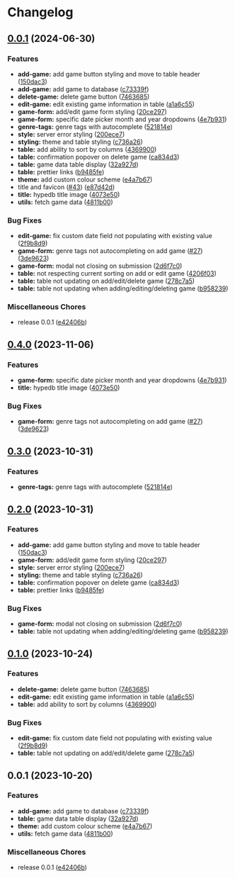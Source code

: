 # Changelog

## [0.0.1](https://github.com/Chattox/hypedb-frontend/compare/hypedb-frontend-v0.4.0...hypedb-frontend-v0.0.1) (2024-06-30)


### Features

* **add-game:** add game button styling and move to table header ([150dac3](https://github.com/Chattox/hypedb-frontend/commit/150dac3300815697cc8682333453d60f27550bc0))
* **add-game:** add game to database ([c73339f](https://github.com/Chattox/hypedb-frontend/commit/c73339fea5ff2350993fc1d672b2a0bca7c6fe36))
* **delete-game:** delete game button ([7463685](https://github.com/Chattox/hypedb-frontend/commit/74636858d32bcee5ba0a21758dfa8570eb55dc11))
* **edit-game:** edit existing game information in table ([a1a6c55](https://github.com/Chattox/hypedb-frontend/commit/a1a6c55b8d1a65589f1747b16fb755cefc5b0f86))
* **game-form:** add/edit game form styling ([20ce297](https://github.com/Chattox/hypedb-frontend/commit/20ce297ac76dc3d8e46dcd1b4cfe6a40ebb2df3f))
* **game-form:** specific date picker month and year dropdowns ([4e7b931](https://github.com/Chattox/hypedb-frontend/commit/4e7b9316c6e8792315a4558bef0a7cdd8ac5148d))
* **genre-tags:** genre tags with autocomplete ([521814e](https://github.com/Chattox/hypedb-frontend/commit/521814e7c0dc93e3ff18743dc866f9945c948166))
* **style:** server error styling ([200ece7](https://github.com/Chattox/hypedb-frontend/commit/200ece76e2f269599150e8636c982e4473d047bb))
* **styling:** theme and table styling ([c736a26](https://github.com/Chattox/hypedb-frontend/commit/c736a2629943b43602310088f7cefe477a47505c))
* **table:** add ability to sort by columns ([4369900](https://github.com/Chattox/hypedb-frontend/commit/4369900856de11a12d9375416fb2cf30a09fc043))
* **table:** confirmation popover on delete game ([ca834d3](https://github.com/Chattox/hypedb-frontend/commit/ca834d371afc11e92408ea55d89d0a08621815ad))
* **table:** game data table display ([32a927d](https://github.com/Chattox/hypedb-frontend/commit/32a927d8f91473543facac94303c7fa0253ea773))
* **table:** prettier links ([b9485fe](https://github.com/Chattox/hypedb-frontend/commit/b9485fe436877f55f64c85b2c8a52fa66e2701d5))
* **theme:** add custom colour scheme ([e4a7b67](https://github.com/Chattox/hypedb-frontend/commit/e4a7b67bce75f365d419476e2f273b6b64039628))
* title and favicon ([#43](https://github.com/Chattox/hypedb-frontend/issues/43)) ([e87d42d](https://github.com/Chattox/hypedb-frontend/commit/e87d42d60d8281c75d5d26f2ea6207f7dea6f445))
* **title:** hypedb title image ([4073e50](https://github.com/Chattox/hypedb-frontend/commit/4073e50b74d943f436713f142f152017753966e9))
* **utils:** fetch game data ([4811b00](https://github.com/Chattox/hypedb-frontend/commit/4811b0056593786e55ce7853dc9d283439cf6f7d))


### Bug Fixes

* **edit-game:** fix custom date field not populating with existing value ([2f9b8d9](https://github.com/Chattox/hypedb-frontend/commit/2f9b8d9f3fccb019157d968a510a5c626078b5a4))
* **game-form:** genre tags not autocompleting on add game ([#27](https://github.com/Chattox/hypedb-frontend/issues/27)) ([3de9623](https://github.com/Chattox/hypedb-frontend/commit/3de96234809e347d0920b63f15562d2bc4138a9e))
* **game-form:** modal not closing on submission ([2d6f7c0](https://github.com/Chattox/hypedb-frontend/commit/2d6f7c07d271bb8a4f71a769a881a445ae8a5870))
* **table:** not respecting current sorting on add or edit game ([4206f03](https://github.com/Chattox/hypedb-frontend/commit/4206f03e8af0faddc32afbf9ec4ee71eec727a29))
* **table:** table not updating on add/edit/delete game ([278c7a5](https://github.com/Chattox/hypedb-frontend/commit/278c7a521f5aad991986293b11854d8abae33307))
* **table:** table not updating when adding/editing/deleting game ([b958239](https://github.com/Chattox/hypedb-frontend/commit/b95823961e44647922b638b25e9490ffddc3676d))


### Miscellaneous Chores

* release 0.0.1 ([e42406b](https://github.com/Chattox/hypedb-frontend/commit/e42406b8c159b429d84326ac6d70956802a211d8))

## [0.4.0](https://github.com/Chattox/hypedb-frontend/compare/v0.3.0...v0.4.0) (2023-11-06)


### Features

* **game-form:** specific date picker month and year dropdowns ([4e7b931](https://github.com/Chattox/hypedb-frontend/commit/4e7b9316c6e8792315a4558bef0a7cdd8ac5148d))
* **title:** hypedb title image ([4073e50](https://github.com/Chattox/hypedb-frontend/commit/4073e50b74d943f436713f142f152017753966e9))


### Bug Fixes

* **game-form:** genre tags not autocompleting on add game ([#27](https://github.com/Chattox/hypedb-frontend/issues/27)) ([3de9623](https://github.com/Chattox/hypedb-frontend/commit/3de96234809e347d0920b63f15562d2bc4138a9e))

## [0.3.0](https://github.com/Chattox/hypedb-frontend/compare/v0.2.0...v0.3.0) (2023-10-31)


### Features

* **genre-tags:** genre tags with autocomplete ([521814e](https://github.com/Chattox/hypedb-frontend/commit/521814e7c0dc93e3ff18743dc866f9945c948166))

## [0.2.0](https://github.com/Chattox/hypedb-frontend/compare/v0.1.0...v0.2.0) (2023-10-31)


### Features

* **add-game:** add game button styling and move to table header ([150dac3](https://github.com/Chattox/hypedb-frontend/commit/150dac3300815697cc8682333453d60f27550bc0))
* **game-form:** add/edit game form styling ([20ce297](https://github.com/Chattox/hypedb-frontend/commit/20ce297ac76dc3d8e46dcd1b4cfe6a40ebb2df3f))
* **style:** server error styling ([200ece7](https://github.com/Chattox/hypedb-frontend/commit/200ece76e2f269599150e8636c982e4473d047bb))
* **styling:** theme and table styling ([c736a26](https://github.com/Chattox/hypedb-frontend/commit/c736a2629943b43602310088f7cefe477a47505c))
* **table:** confirmation popover on delete game ([ca834d3](https://github.com/Chattox/hypedb-frontend/commit/ca834d371afc11e92408ea55d89d0a08621815ad))
* **table:** prettier links ([b9485fe](https://github.com/Chattox/hypedb-frontend/commit/b9485fe436877f55f64c85b2c8a52fa66e2701d5))


### Bug Fixes

* **game-form:** modal not closing on submission ([2d6f7c0](https://github.com/Chattox/hypedb-frontend/commit/2d6f7c07d271bb8a4f71a769a881a445ae8a5870))
* **table:** table not updating when adding/editing/deleting game ([b958239](https://github.com/Chattox/hypedb-frontend/commit/b95823961e44647922b638b25e9490ffddc3676d))

## [0.1.0](https://github.com/Chattox/hypedb-frontend/compare/v0.0.1...v0.1.0) (2023-10-24)


### Features

* **delete-game:** delete game button ([7463685](https://github.com/Chattox/hypedb-frontend/commit/74636858d32bcee5ba0a21758dfa8570eb55dc11))
* **edit-game:** edit existing game information in table ([a1a6c55](https://github.com/Chattox/hypedb-frontend/commit/a1a6c55b8d1a65589f1747b16fb755cefc5b0f86))
* **table:** add ability to sort by columns ([4369900](https://github.com/Chattox/hypedb-frontend/commit/4369900856de11a12d9375416fb2cf30a09fc043))


### Bug Fixes

* **edit-game:** fix custom date field not populating with existing value ([2f9b8d9](https://github.com/Chattox/hypedb-frontend/commit/2f9b8d9f3fccb019157d968a510a5c626078b5a4))
* **table:** table not updating on add/edit/delete game ([278c7a5](https://github.com/Chattox/hypedb-frontend/commit/278c7a521f5aad991986293b11854d8abae33307))

## 0.0.1 (2023-10-20)


### Features

* **add-game:** add game to database ([c73339f](https://github.com/Chattox/hypedb-frontend/commit/c73339fea5ff2350993fc1d672b2a0bca7c6fe36))
* **table:** game data table display ([32a927d](https://github.com/Chattox/hypedb-frontend/commit/32a927d8f91473543facac94303c7fa0253ea773))
* **theme:** add custom colour scheme ([e4a7b67](https://github.com/Chattox/hypedb-frontend/commit/e4a7b67bce75f365d419476e2f273b6b64039628))
* **utils:** fetch game data ([4811b00](https://github.com/Chattox/hypedb-frontend/commit/4811b0056593786e55ce7853dc9d283439cf6f7d))


### Miscellaneous Chores

* release 0.0.1 ([e42406b](https://github.com/Chattox/hypedb-frontend/commit/e42406b8c159b429d84326ac6d70956802a211d8))
